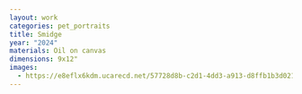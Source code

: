 ```yaml
---
layout: work
categories: pet_portraits
title: Smidge
year: "2024"
materials: Oil on canvas
dimensions: 9x12"
images:
  - https://e8eflx6kdm.ucarecd.net/57728d8b-c2d1-4dd3-a913-d8ffb1b3d021/-/resize/2400/-/quality/lightest/-/format/auto/
---
```

